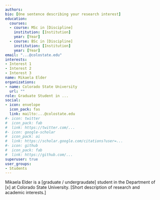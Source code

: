 ```yaml
---
authors:
bio: [One sentence describing your research interest]
education:
  courses:
  - course: MSc in [Discipline]
    institution: [Institution]
    year: [Year]
  - course: BSc in [Discipline]
    institution: [Institution]
    year: [Year]
email: "...@colostate.edu"
interests:
- Interest 1
- Interest 2
- Interest 3
name: Mikaela Elder
organizations:
- name: Colorado State University
  url: ""
role: Graduate Student in ...
social:
- icon: envelope
  icon_pack: fas
  link: mailto:...@colostate.edu
#- icon: twitter
#  icon_pack: fab
#  link: https://twitter.com/...
#- icon: google-scholar
#  icon_pack: ai
#  link: https://scholar.google.com/citations?user=...
#- icon: github
#  icon_pack: fab
#  link: https://github.com/...
superuser: true
user_groups:
- Students
---
```


Mikaela Elder is a [graduate / undergraudate] student in the Department of [x] at Colorado 
State University. [Short description of research and academic interests.]